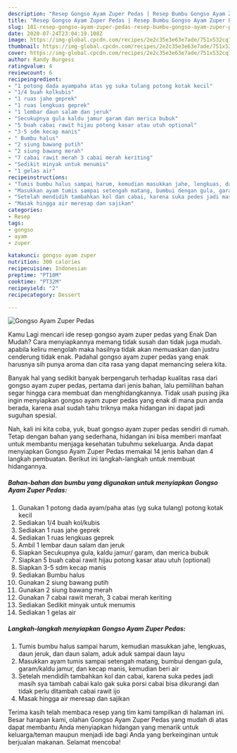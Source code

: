 ```yaml
---
description: "Resep Gongso Ayam Zuper Pedas | Resep Bumbu Gongso Ayam Zuper Pedas Yang Mudah Dan Praktis"
title: "Resep Gongso Ayam Zuper Pedas | Resep Bumbu Gongso Ayam Zuper Pedas Yang Mudah Dan Praktis"
slug: 181-resep-gongso-ayam-zuper-pedas-resep-bumbu-gongso-ayam-zuper-pedas-yang-mudah-dan-praktis
date: 2020-07-24T23:04:19.108Z
image: https://img-global.cpcdn.com/recipes/2e2c35e3e63e7ade/751x532cq70/gongso-ayam-zuper-pedas-foto-resep-utama.jpg
thumbnail: https://img-global.cpcdn.com/recipes/2e2c35e3e63e7ade/751x532cq70/gongso-ayam-zuper-pedas-foto-resep-utama.jpg
cover: https://img-global.cpcdn.com/recipes/2e2c35e3e63e7ade/751x532cq70/gongso-ayam-zuper-pedas-foto-resep-utama.jpg
author: Randy Burgess
ratingvalue: 4
reviewcount: 6
recipeingredient:
- "1 potong dada ayampaha atas yg suka tulang potong kotak kecil"
- "1/4 buah kolkubis"
- "1 ruas jahe geprek"
- "1 ruas lengkuas geprek"
- "1 lembar daun salam dan jeruk"
- "Secukupnya gula kaldu jamur garam dan merica bubuk"
- "5 buah cabai rawit hijau potong kasar atau utuh optional"
- "3-5 sdm kecap manis"
- " Bumbu halus"
- "2 siung bawang putih"
- "2 siung bawang merah"
- "7 cabai rawit merah 3 cabai merah keriting"
- "Sedikit minyak untuk menumis"
- "1 gelas air"
recipeinstructions:
- "Tumis bumbu halus sampai harum, kemudian masukkan jahe, lengkuas, daun jeruk, dan daun salam, aduk aduk sampai daun layu"
- "Masukkan ayam tumis sampai setengah matang, bumbui dengan gula, garam/kaldu jamur, dan kecap manis, kemudian beri air"
- "Setelah mendidih tambahkan kol dan cabai, karena suka pedes jadi masih sya tambah cabai kalo gak suka porsi cabai bisa dikurangi dan tidak perlu ditambah cabai rawit ijo"
- "Masak hingga air meresap dan sajikan"
categories:
- Resep
tags:
- gongso
- ayam
- zuper

katakunci: gongso ayam zuper 
nutrition: 300 calories
recipecuisine: Indonesian
preptime: "PT10M"
cooktime: "PT32M"
recipeyield: "2"
recipecategory: Dessert

---
```



![Gongso Ayam Zuper Pedas](https://img-global.cpcdn.com/recipes/2e2c35e3e63e7ade/751x532cq70/gongso-ayam-zuper-pedas-foto-resep-utama.jpg)

Kamu Lagi mencari ide resep gongso ayam zuper pedas yang Enak Dan Mudah? Cara menyiapkannya memang tidak susah dan tidak juga mudah. apabila keliru mengolah maka hasilnya tidak akan memuaskan dan justru cenderung tidak enak. Padahal gongso ayam zuper pedas yang enak harusnya sih punya aroma dan cita rasa yang dapat memancing selera kita.



Banyak hal yang sedikit banyak berpengaruh terhadap kualitas rasa dari gongso ayam zuper pedas, pertama dari jenis bahan, lalu pemilihan bahan segar hingga cara membuat dan menghidangkannya. Tidak usah pusing jika ingin menyiapkan gongso ayam zuper pedas yang enak di mana pun anda berada, karena asal sudah tahu triknya maka hidangan ini dapat jadi suguhan spesial.


Nah, kali ini kita coba, yuk, buat gongso ayam zuper pedas sendiri di rumah. Tetap dengan bahan yang sederhana, hidangan ini bisa memberi manfaat untuk membantu menjaga kesehatan tubuhmu sekeluarga. Anda dapat menyiapkan Gongso Ayam Zuper Pedas memakai 14 jenis bahan dan 4 langkah pembuatan. Berikut ini langkah-langkah untuk membuat hidangannya.

<!--inarticleads1-->

##### Bahan-bahan dan bumbu yang digunakan untuk menyiapkan Gongso Ayam Zuper Pedas:

1. Gunakan 1 potong dada ayam/paha atas (yg suka tulang) potong kotak kecil
1. Sediakan 1/4 buah kol/kubis
1. Sediakan 1 ruas jahe geprek
1. Sediakan 1 ruas lengkuas geprek
1. Ambil 1 lembar daun salam dan jeruk
1. Siapkan Secukupnya gula, kaldu jamur/ garam, dan merica bubuk
1. Siapkan 5 buah cabai rawit hijau potong kasar atau utuh (optional)
1. Siapkan 3-5 sdm kecap manis
1. Sediakan  Bumbu halus
1. Gunakan 2 siung bawang putih
1. Gunakan 2 siung bawang merah
1. Gunakan 7 cabai rawit merah, 3 cabai merah keriting
1. Sediakan Sedikit minyak untuk menumis
1. Sediakan 1 gelas air




<!--inarticleads2-->

##### Langkah-langkah menyiapkan Gongso Ayam Zuper Pedas:

1. Tumis bumbu halus sampai harum, kemudian masukkan jahe, lengkuas, daun jeruk, dan daun salam, aduk aduk sampai daun layu
1. Masukkan ayam tumis sampai setengah matang, bumbui dengan gula, garam/kaldu jamur, dan kecap manis, kemudian beri air
1. Setelah mendidih tambahkan kol dan cabai, karena suka pedes jadi masih sya tambah cabai kalo gak suka porsi cabai bisa dikurangi dan tidak perlu ditambah cabai rawit ijo
1. Masak hingga air meresap dan sajikan




Terima kasih telah membaca resep yang tim kami tampilkan di halaman ini. Besar harapan kami, olahan Gongso Ayam Zuper Pedas yang mudah di atas dapat membantu Anda menyiapkan hidangan yang menarik untuk keluarga/teman maupun menjadi ide bagi Anda yang berkeinginan untuk berjualan makanan. Selamat mencoba!
